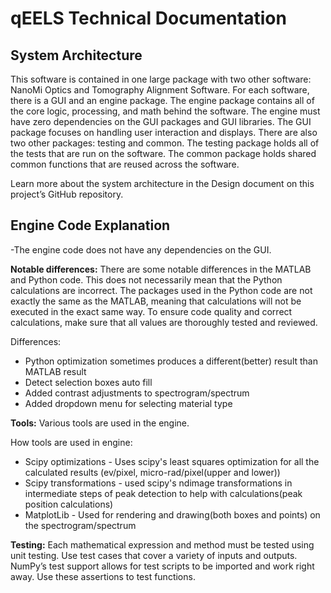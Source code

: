 # qEELS Technical Documentation

## System Architecture

This software is contained in one large package with two other software: NanoMi Optics and Tomography Alignment Software. For each software, there is a GUI and an engine package. The engine package contains all of the core logic, processing, and math behind the software. The engine must have zero dependencies on the GUI packages and GUI libraries. The GUI package focuses on handling user interaction and displays. There are also two other packages: testing and common. The testing package holds all of the tests that are run on the software. The common package holds shared common functions that are reused across the software.

Learn more about the system architecture in the Design document on this project’s GitHub repository.

## Engine Code Explanation

-The engine code does not have any dependencies on the GUI.

**Notable differences:**
There are some notable differences in the MATLAB and Python code. This does not necessarily mean that the Python calculations are incorrect. The packages used in the Python code are not exactly the same as the MATLAB, meaning that calculations will not be executed in the exact same way. To ensure code quality and correct calculations, make sure that all values are thoroughly tested and reviewed.

Differences:
- Python optimization sometimes produces a different(better) result than MATLAB result
- Detect selection boxes auto fill
- Added contrast adjustments to spectrogram/spectrum
- Added dropdown menu for selecting material type

**Tools:** Various tools are used in the engine.

How tools are used in engine:
- Scipy optimizations - Uses scipy's least squares optimization for all the calculated results (ev/pixel, micro-rad/pixel(upper and lower))
- Scipy transformations - used scipy's ndimage transformations in intermediate steps of peak detection to help with calculations(peak position calculations)
- MatplotLib - Used for rendering and drawing(both boxes and points) on the spectrogram/spectrum

**Testing:**
Each mathematical expression and method must be tested using unit testing. Use test cases that cover a variety of inputs and outputs. NumPy’s test support allows for test scripts to be  imported and work right away. Use these assertions to test functions.
